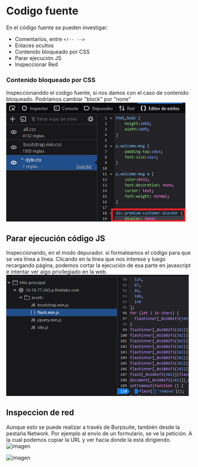 # Codigo fuente

En el código fuente se pueden investigar:  
* Comentarios, entre ```<!-- -->```
* Enlaces ocultos
* Contenido bloqueado por CSS
* Parar ejecución JS
* Inspeccionar Red

### Contenido bloqueado por CSS

Inspeccionanddo el codigo fuente, si nos damos con el caso de contenido bloqueado. Podríamos cambiar "block" por "none"
<img src="https://raw.githubusercontent.com/glmbxecurity/eJPT2_eCCPT2_eWPT_Notes/main/images/cssblock.jpg"/> 

## Parar ejecución código JS

Inspeccionando, en el modo depurador. si formateamos el código para que se vea línea a línea. Clicando en la línea que nos interese y luego recargando página, podemos cortar la ejecución de esa parte en javascript e intentar ver algo privilegiado en la web.  
<img src="https://raw.githubusercontent.com/glmbxecurity/eJPT2_eCCPT2_eWPT_Notes/main/images/jsblock.jpg"/>

## Inspeccion de red

Aunque esto se puede realizar a través de Burpsuite, también desde la pestaña Network. Por ejemplo al envío de un formulario, se ve la petición. A la cual podemos copiar la URL y ver hacia donde la está dirigiendo.
![imagen](https://github.com/glmbxecurity/eJPT2_eCCPT2_eWPT_Notes/assets/137443771/e1cad64c-bd16-49d9-b050-e79d06514f30)

![imagen](https://github.com/glmbxecurity/eJPT2_eCCPT2_eWPT_Notes/assets/137443771/49be1729-b7ba-4751-bfe2-0ab1e3e4b7e0)


